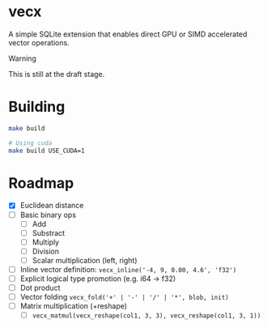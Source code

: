 # vecx

A simple SQLite extension that enables direct GPU or SIMD accelerated vector
operations.

> [!WARNING]
>
> This is still at the draft stage.

# Building

```bash
make build

# Using cuda
make build USE_CUDA=1
```

# Roadmap

- [x] Euclidean distance
- [ ] Basic binary ops
  - [ ] Add
  - [ ] Substract
  - [ ] Multiply
  - [ ] Division
  - [ ] Scalar multiplication (left, right)
- [ ] Inline vector definition: `vecx_inline('-4, 9, 0.00, 4.6', 'f32')`
- [ ] Explicit logical type promotion (e.g. i64 -> f32)
- [ ] Dot product
- [ ] Vector folding `vecx_fold('+' | '-' | '/' | '*', blob, init)`
- [ ] Matrix multiplication (+reshape)
  - [ ] `vecx_matmul(vecx_reshape(col1, 3, 3), vecx_reshape(col1, 3, 1))`
